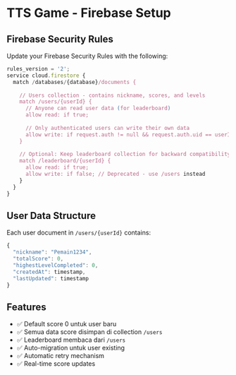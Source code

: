 # TTS Game - Firebase Setup

## Firebase Security Rules

Update your Firebase Security Rules with the following:

```javascript
rules_version = '2';
service cloud.firestore {
  match /databases/{database}/documents {
    
    // Users collection - contains nickname, scores, and levels
    match /users/{userId} {
      // Anyone can read user data (for leaderboard)
      allow read: if true;
      
      // Only authenticated users can write their own data
      allow write: if request.auth != null && request.auth.uid == userId;
    }
    
    // Optional: Keep leaderboard collection for backward compatibility (read-only)
    match /leaderboard/{userId} {
      allow read: if true;
      allow write: if false; // Deprecated - use /users instead
    }
  }
}
```

## User Data Structure

Each user document in `/users/{userId}` contains:

```javascript
{
  "nickname": "Pemain1234",
  "totalScore": 0,
  "highestLevelCompleted": 0,
  "createdAt": timestamp,
  "lastUpdated": timestamp
}
```

## Features

- ✅ Default score 0 untuk user baru
- ✅ Semua data score disimpan di collection `/users`
- ✅ Leaderboard membaca dari `/users`
- ✅ Auto-migration untuk user existing
- ✅ Automatic retry mechanism
- ✅ Real-time score updates 